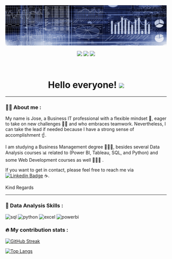 <div id="header" align="center">
  <img src="https://github.com/joseibanezlujan/joseibanezlujan/blob/main/banner.png" width="800"/>
</div>

<div id="badges" align="center">

[![](https://img.shields.io/badge/Página_Web-yelow?style=for-the-badge&logo=medium&logoColor=white)](https://www.joseibanezlujan.com/)
[![](https://img.shields.io/badge/LinkedIn-0077B5?style=for-the-badge&logo=linkedin&logoColor=white)](https://www.linkedin.com/in/joseibanezlujan/) 
  [![](https://img.shields.io/badge/YouTube-red?style=for-the-badge&logo=youtube&logoColor=white)](https://www.youtube.com/)
 
 <div id="badges" align="center">
  <img src="https://visitor-badge-reloaded.herokuapp.com/badge?page_id=joseibanezlujan.joseibanezlujan&color=00cf00" alt=""/>
   
   <h1>
  Hello everyone! 
  <img src="https://media.giphy.com/media/hvRJCLFzcasrR4ia7z/giphy.gif" width="30px"/>
</h1>

---
 <div id="header" align="left">

### :man_technologist: About me :

My name is Jose, a Business IT professional with a flexible mindset 💪, eager to take on new challenges 🦸‍♂️ and who embraces teamwork. Nevertheless, I can take the lead if needed because I have a strong sense of accomplishment ☝.

I am studying a Business Management degree 👨🏻‍🎓, besides several Data Analysis courses 📊 related to (Power BI, Tableau, SQL, and Python) and some Web Development courses as well 👨🏻‍💻 .

If you want to get in contact, please feel free to reach me via [![Linkedin Badge](https://img.shields.io/badge/-LinkedIn-blue?style=flat&logo=Linkedin&logoColor=white)](https://www.linkedin.com/in/joseibanezlujan/) ☕. 

Kind Regards 

---
   
 ### :memo: Data Analysis Skills :
<div id="header" align="left">
    <img src="https://img.shields.io/badge/SQL-6DB33F?style=for-the-badge&logo=mysql&logoColor=white" alt="sql"/>
  </a>
  <img src="https://img.shields.io/badge/Python-3776AB?style=for-the-badge&logo=python&logoColor=white" alt="python"/>
  </a>    
 <img src="https://img.shields.io/badge/Microsoft_Excel-217346?style=for-the-badge&logo=microsoft-excel&logoColor=white" alt="excel"/>
  </a>
 <img src="https://img.shields.io/badge/Power_BI-FFBE00?style=for-the-badge&logo=Power-BI&logoColor=white" alt="powerbi"/>
  </a>
  
</div>
  
 ### :fire: My contribution stats :

[![GitHub Streak](http://github-readme-streak-stats.herokuapp.com?user=joseibanezlujan&theme=dark&background=000000)](https://git.io/streak-stats)

[![Top Langs](https://github-readme-stats.vercel.app/api/top-langs/?username=joseibanezlujan&layout=compact&theme=vision-friendly-dark)](https://github.com/anuraghazra/github-readme-stats)
